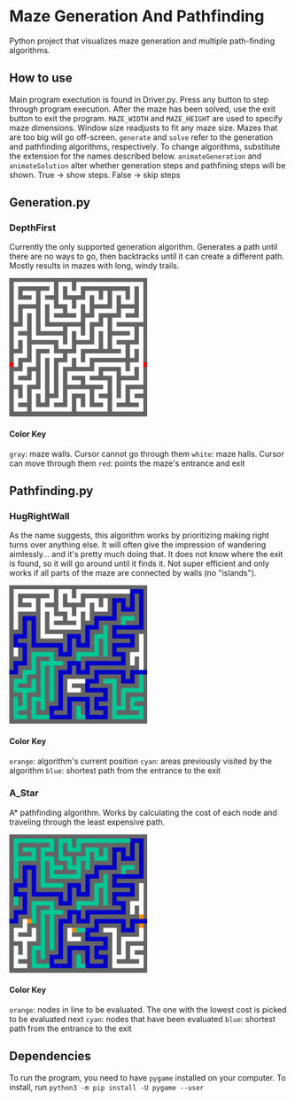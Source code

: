 # Maze Generation And Pathfinding

Python project that visualizes maze generation and multiple path-finding algorithms.

## How to use
Main program exectution is found in Driver.py. Press any button to step through program execution. After the maze has been solved, use the exit button to exit the program.
`MAZE_WIDTH` and `MAZE_HEIGHT` are used to specify maze dimensions. Window size readjusts to fit any maze size. Mazes that are too big will go off-screen.
`generate` and `solve` refer to the generation and pathfinding algorithms, respectively. To change algorithms, substitute the extension for the names described below.
`animateGeneration` and `animateSolution` alter whether generation steps and pathfining steps will be shown. True -> show steps. False -> skip steps

## Generation.py
### DepthFirst
Currently the only supported generation algorithm. 
Generates a path until there are no ways to go, then backtracks until it can create a different path.
Mostly results in mazes with long, windy trails.

![generation](/Assets/GenerationExample.png)

#### Color Key
  `gray`:   maze walls. Cursor cannot go through them
  `white`:  maze halls. Cursor can move through them
  `red`:    points the maze's entrance and exit

## Pathfinding.py
### HugRightWall
As the name suggests, this algorithm works by prioritizing making right turns over anything else.
It will often give the impression of wandering aimlessly... and it's pretty much doing that. It does not know where the exit is found, so it will go around until it finds it.
Not super efficient and only works if all parts of the maze are connected by walls (no "islands").

![HugRightWall](/Assets/HugRightWallPathfindingExample.png)

#### Color Key
  `orange`: algorithm's current position
  `cyan`:   areas previously visited by the algorithm
  `blue`:   shortest path from the entrance to the exit
  
### A_Star
A* pathfinding algorithm.
Works by calculating the cost of each node and traveling through the least expensive path.

![A_Star](/Assets/A_StarPathfindingExample.png)

#### Color Key
  `orange`: nodes in line to be evaluated. The one with the lowest cost is picked to be evaluated next
  `cyan`:   nodes that have been evaluated
  `blue`:   shortest path from the entrance to the exit

## Dependencies
To run the program, you need to have `pygame` installed on your computer.
To install, run `python3 -m pip install -U pygame --user`
